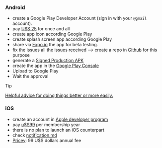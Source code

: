 ### Android
* create a Google Play Developer Account (sign in with your `@gmail` account). 
* pay [U$S 25](https://www.appypie.com/faqs/how-much-does-a-googleapple-developer-account-cost) for once and all
* create app icon according Google Play
* create splash screen app according Google Play
* share via [Expo.io](https://expo.io) the app for beta testing.
* fix the issues all the issues received --> create a repo in [Github](https://github.com) for this purpose
* generate a [Signed Production APK](https://facebook.github.io/react-native/docs/signed-apk-android.html)
* create the app in the [Google Play Console](http://play.google.com/)
* Upload to Google Play
* Wait the approval

> [!TIP]
> [Helpful advice for doing things better or more easily.](https://developer.android.com/distribute/best-practices/launch/launch-checklist) 

### iOS
* create an account in [Apple developer program](https://developer.apple.com/programs/)
* pay [u$S99](https://developer.apple.com/programs/how-it-works/) per membership year
* there is no plan to launch an iOS counterpart
* check [notification.md](Notification.md)
* [Pricey](https://developer.apple.com/support/purchase-activation/): 99 U$S dollars annual fee 
